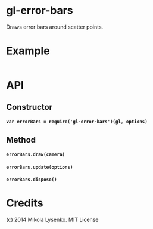gl-error-bars
=============

Draws error bars around scatter points.

# Example

```javascript
```

# API

## Constructor

#### `var errorBars = require('gl-error-bars')(gl, options)`

## Method

#### `errorBars.draw(camera)`

#### `errorBars.update(options)`

#### `errorBars.dispose()`

# Credits
(c) 2014 Mikola Lysenko. MIT License